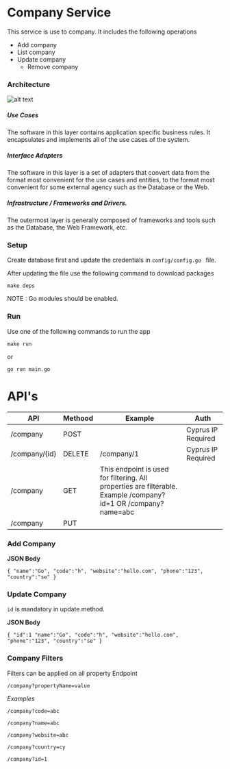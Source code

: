# Company Service
This service is use to company. It includes the following operations

- Add company
- List company
- Update company
  - Remove company

### Architecture

![alt text](https://blog.cleancoder.com/uncle-bob/images/2012-08-13-the-clean-architecture/CleanArchitecture.jpg)

##### Use Cases
The software in this layer contains application specific business rules. It encapsulates and implements all of the use cases of the system. 

##### Interface Adapters
The software in this layer is a set of adapters that convert data from the format most convenient for the use cases and entities, to the format most convenient for some external agency such as the Database or the Web.

##### Infrastructure / Frameworks and Drivers.
The outermost layer is generally composed of frameworks and tools such as the Database, the Web Framework, etc. 

### Setup

Create database first and update the credentials in `config/config.go ` file.

After updating the file use the following command to download packages

`make deps`

NOTE : Go modules should be enabled.
### Run
Use one of the following commands to run the app

`make run`

or

`go run main.go`


# API's

| API         | Methood | Example                                                                                                        | Auth               |
|-------------|---------|----------------------------------------------------------------------------------------------------------------|--------------------|
| /company    | POST    |                                                                                                      | Cyprus IP Required |
| /company/{id} | DELETE  | /company/1                                                                                                     | Cyprus IP Required |
| /company    | GET     | This endpoint is used for filtering. All properties are filterable. Example /company?id=1 OR /company?name=abc |                    |
| /company    | PUT     |                                                                                                              |                    |


### Add Company

**JSON Body**

`{
"name":"Go",
"code":"h",
"website":"hello.com",
"phone":"123",
"country":"se"
}`

### Update Company
`id` is mandatory in update method.

**JSON Body**

`{
"id":1
"name":"Go",
"code":"h",
"website":"hello.com",
"phone":"123",
"country":"se"
}`

### Company Filters
Filters can be applied on all property
Endpoint

`/company?propertyName=value`

_Examples_

`/company?code=abc`

`/company?name=abc`

`/company?website=abc`

`/company?country=cy`

`/company?id=1`